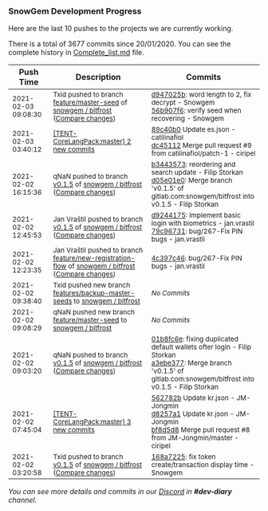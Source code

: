 
### SnowGem Development Progress

Here are the last 10 pushes to the projects we are currently working.

There is a total of 3677 commits since 20/01/2020. You can see the complete history in
 [Complete_list.md](Complete_list.md) file.

| Push Time | Description | Commits |
| --- | --- | --- |
| <sub>2021-02-03 09:08:30</sub> | <sub>Txid pushed to branch [feature/master\-seed](https://gitlab.com/snowgem/bitfrost/commits/feature/master-seed) of [snowgem / bitfrost](https://gitlab.com/snowgem/bitfrost) ([Compare changes](https://gitlab.com/snowgem/bitfrost/compare/9ff01e3a80ac8548e2048148855423636f1787cf...56b907f617971381b686982bd3dd9e741bc11446))</sub> | <sub>[d947025b](https://gitlab.com/snowgem/bitfrost/-/commit/d947025bb3b90d4fca1d9c1296507779321314a0): word length to 2, fix decrypt - Snowgem<br>[56b907f6](https://gitlab.com/snowgem/bitfrost/-/commit/56b907f617971381b686982bd3dd9e741bc11446): verify seed when recovering - Snowgem</sub> |
| <sub>2021-02-03 03:40:12</sub> | <sub>[[TENT-CoreLangPack:master] 2 new commits](https://github.com/TENTOfficial/TENT-CoreLangPack/compare/bf8d5d8a94c9...dc45112c9e5b)</sub> | <sub>[89c40b0](https://github.com/TENTOfficial/TENT-CoreLangPack/commit/89c40b047d76a8c96483e27dacbcf0d56418c7bc) Update es.json - catilinafiol<br>[dc45112](https://github.com/TENTOfficial/TENT-CoreLangPack/commit/dc45112c9e5b4625eea1457fe75526259bf6f6c4) Merge pull request #9 from catilinafiol/patch-1 - ciripel</sub> |
| <sub>2021-02-02 16:15:36</sub> | <sub>qNaN pushed to branch [v0\.1\.5](https://gitlab.com/snowgem/bitfrost/commits/v0.1.5) of [snowgem / bitfrost](https://gitlab.com/snowgem/bitfrost) ([Compare changes](https://gitlab.com/snowgem/bitfrost/compare/79c96731c0b06bbf2fc365ec600464c94b5353cc...d05e01e096c89fa5ce0093ab1f4fde760970f3b8))</sub> | <sub>[b3443573](https://gitlab.com/snowgem/bitfrost/-/commit/b3443573cb27cb3186eb161d66c2fe78dc049758): reordering and search update - Filip Storkan<br>[d05e01e0](https://gitlab.com/snowgem/bitfrost/-/commit/d05e01e096c89fa5ce0093ab1f4fde760970f3b8): Merge branch 'v0.1.5' of gitlab.com:snowgem/bitfrost into v0.1.5 - Filip Storkan</sub> |
| <sub>2021-02-02 12:45:53</sub> | <sub>Jan Vraštil pushed to branch [v0\.1\.5](https://gitlab.com/snowgem/bitfrost/commits/v0.1.5) of [snowgem / bitfrost](https://gitlab.com/snowgem/bitfrost) ([Compare changes](https://gitlab.com/snowgem/bitfrost/compare/a3ebe377ad143b494d8854dc20887e68e10e266f...79c96731c0b06bbf2fc365ec600464c94b5353cc))</sub> | <sub>[d9244175](https://gitlab.com/snowgem/bitfrost/-/commit/d92441750e871838db0a8f99fabfcb104b0ec947): Implement basic login with biometrics - jan.vrastil<br>[79c96731](https://gitlab.com/snowgem/bitfrost/-/commit/79c96731c0b06bbf2fc365ec600464c94b5353cc): bug/267-Fix PIN bugs - jan.vrastil</sub> |
| <sub>2021-02-02 12:23:35</sub> | <sub>Jan Vraštil pushed to branch [feature/new\-registration\-flow](https://gitlab.com/snowgem/bitfrost/commits/feature/new-registration-flow) of [snowgem / bitfrost](https://gitlab.com/snowgem/bitfrost) ([Compare changes](https://gitlab.com/snowgem/bitfrost/compare/945740452b0bf9e2111a0f7b629acfb1a00c0c33...4c397c46634c53651940e254204c64879a897848))</sub> | <sub>[4c397c46](https://gitlab.com/snowgem/bitfrost/-/commit/4c397c46634c53651940e254204c64879a897848): bug/267-Fix PIN bugs - jan.vrastil</sub> |
| <sub>2021-02-02 09:38:40</sub> | <sub>Txid pushed new branch [features/backup\-master\-seeds](https://gitlab.com/snowgem/bitfrost/commits/features/backup-master-seeds) to [snowgem / bitfrost](https://gitlab.com/snowgem/bitfrost)</sub> | <sub>_No Commits_</sub> |
| <sub>2021-02-02 09:08:29</sub> | <sub>qNaN pushed new branch [feature/master\-seed](https://gitlab.com/snowgem/bitfrost/commits/feature/master-seed) to [snowgem / bitfrost](https://gitlab.com/snowgem/bitfrost)</sub> | <sub>_No Commits_</sub> |
| <sub>2021-02-02 09:03:20</sub> | <sub>qNaN pushed to branch [v0\.1\.5](https://gitlab.com/snowgem/bitfrost/commits/v0.1.5) of [snowgem / bitfrost](https://gitlab.com/snowgem/bitfrost) ([Compare changes](https://gitlab.com/snowgem/bitfrost/compare/168a7225f61c9a06ed607c5f35ee3202c42f0279...a3ebe377ad143b494d8854dc20887e68e10e266f))</sub> | <sub>[01b8fc6e](https://gitlab.com/snowgem/bitfrost/-/commit/01b8fc6eab27a672f0268231a247a2b133676857): fixing duplicated default wallets ofter login - Filip Storkan<br>[a3ebe377](https://gitlab.com/snowgem/bitfrost/-/commit/a3ebe377ad143b494d8854dc20887e68e10e266f): Merge branch 'v0.1.5' of gitlab.com:snowgem/bitfrost into v0.1.5 - Filip Storkan</sub> |
| <sub>2021-02-02 07:45:04</sub> | <sub>[[TENT-CoreLangPack:master] 3 new commits](https://github.com/TENTOfficial/TENT-CoreLangPack/compare/e2c1640d7bb5...bf8d5d8a94c9)</sub> | <sub>[562782b](https://github.com/TENTOfficial/TENT-CoreLangPack/commit/562782ba37db81c401fea35611cc91b49d6c73e3) Update kr.json - JM\-Jongmin<br>[d8257a1](https://github.com/TENTOfficial/TENT-CoreLangPack/commit/d8257a1187db1c7cf65e46c4e4537350444ac00b) Update kr.json - JM\-Jongmin<br>[bf8d5d8](https://github.com/TENTOfficial/TENT-CoreLangPack/commit/bf8d5d8a94c9b0769e6912e9cd4d6055506d3fea) Merge pull request #8 from JM-Jongmin/master - ciripel</sub> |
| <sub>2021-02-02 03:20:58</sub> | <sub>Txid pushed to branch [v0\.1\.5](https://gitlab.com/snowgem/bitfrost/commits/v0.1.5) of [snowgem / bitfrost](https://gitlab.com/snowgem/bitfrost) ([Compare changes](https://gitlab.com/snowgem/bitfrost/compare/cce2c0908681d6becd9c703654ea08aa98dbe761...168a7225f61c9a06ed607c5f35ee3202c42f0279))</sub> | <sub>[168a7225](https://gitlab.com/snowgem/bitfrost/-/commit/168a7225f61c9a06ed607c5f35ee3202c42f0279): fix token create/transaction display time - Snowgem</sub> |

_You can see more details and commits in our [Discord](https://discord.gg/zumGnbg) in **#dev-diary** channel._
